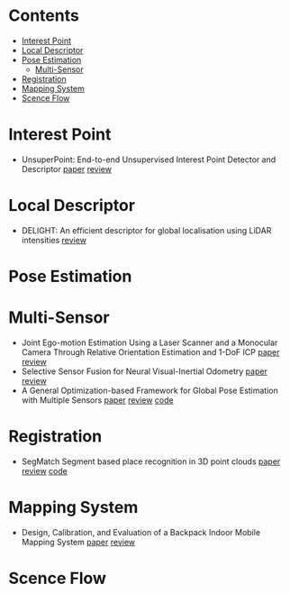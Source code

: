 # Contents
- [Interest Point](#interest-point)
- [Local Descriptor](#local-descriptor)
- [Pose Estimation](#pose-estimation)
  - [Multi-Sensor](#multi-sensor)
- [Registration](#registration)
- [Mapping System](#mapping-system)
- [Scence Flow](#scence-flow)

# Interest Point
- UnsuperPoint: End-to-end Unsupervised Interest Point Detector and Descriptor [paper](https://arxiv.org/pdf/1907.04011.pdf) [review]()

# Local Descriptor
- DELIGHT: An efficient descriptor for global localisation using LiDAR intensities [review](http://blog.leanote.com/post/jinbin_tan@icloud.com/845884a33010)

# Pose Estimation
# Multi-Sensor
- Joint Ego-motion Estimation Using a Laser Scanner and a Monocular Camera Through Relative Orientation Estimation and 1-DoF ICP [paper](http://www.ipb.uni-bonn.de/wp-content/papercite-data/pdf/huang2018iros.pdf) [review](http://blog.leanote.com/post/jinbin_tan@icloud.com/Paper-Reading-Joint-Ego-motion-Estimation)
- Selective Sensor Fusion for Neural Visual-Inertial Odometry [paper](http://openaccess.thecvf.com/content_CVPR_2019/html/Chen_Selective_Sensor_Fusion_for_Neural_Visual-Inertial_Odometry_CVPR_2019_paper.html) [review](http://blog.leanote.com/post/jinbin_tan@icloud.com/%E5%9F%BA%E4%BA%8E%E6%B7%B1%E5%BA%A6%E5%AD%A6%E4%B9%A0%E7%9A%84%E5%8F%AF%E9%80%89%E6%8B%A9VIO)
- A General Optimization-based Framework for Global Pose Estimation with Multiple Sensors [paper]() [review](http://blog.leanote.com/post/jinbin_tan@icloud.com/dfb4fdf4e398) [code](https://github.com/HKUST-Aerial-Robotics/VINS-Fusion) 

# Registration
- SegMatch Segment based place recognition in 3D point clouds [paper](https://www.researchgate.net/publication/318693876_SegMatch_Segment_based_place_recognition_in_3D_point_clouds) [review](http://blog.leanote.com/post/jinbin_tan@icloud.com/SegMatch) [code](https://github.com/ethz-asl/segmatch)

# Mapping System
- Design, Calibration, and Evaluation of a Backpack Indoor Mobile Mapping System [paper](https://www.mdpi.com/2072-4292/11/8/905/pdf-vor) [review](http://blog.leanote.com/post/jinbin_tan@icloud.com/2127337f63e5)

# Scence Flow
